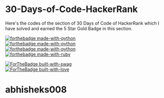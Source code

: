 # 30-Days-of-Code-HackerRank
Here's the codes of the section of 30 Days of Code of HackerRank which I have solved and earned the 5 Star Gold Badge in this section.

[![forthebadge made-with-python](http://ForTheBadge.com/images/badges/made-with-python.svg)](https://www.python.org/)
<br/>
[![forthebadge made-with-python](http://ForTheBadge.com/images/badges/made-with-c.svg)](https://www.python.org/)
<br/>
[![forthebadge made-with-python](http://ForTheBadge.com/images/badges/made-with-java.svg)](https://www.python.org/)
<br/>
[![forthebadge made-with-ruby](http://ForTheBadge.com/images/badges/made-with-ruby.svg)](https://www.python.org/)
<br/>

[![ForTheBadge built-with-swag](http://ForTheBadge.com/images/badges/built-with-swag.svg)](https://GitHub.com/Naereen/)
<br/>
[![ForTheBadge built-with-love](http://ForTheBadge.com/images/badges/built-with-love.svg)](https://GitHub.com/Naereen/)

# abhisheks008
